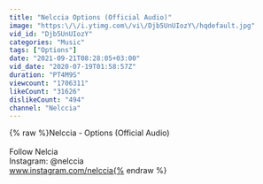 ```yaml
---
title: "Nelccia Options (Official Audio)"
image: "https:\/\/i.ytimg.com\/vi\/Djb5UnUIozY\/hqdefault.jpg"
vid_id: "Djb5UnUIozY"
categories: "Music"
tags: ["Options"]
date: "2021-09-21T08:28:05+03:00"
vid_date: "2020-07-19T01:58:57Z"
duration: "PT4M9S"
viewcount: "1706311"
likeCount: "31626"
dislikeCount: "494"
channel: "Nelccia"
---
```

{% raw %}Nelccia - Options (Official Audio)<br /><br />Follow Nelcia<br />Instagram: @nelccia<br />www.instagram.com/nelccia{% endraw %}
